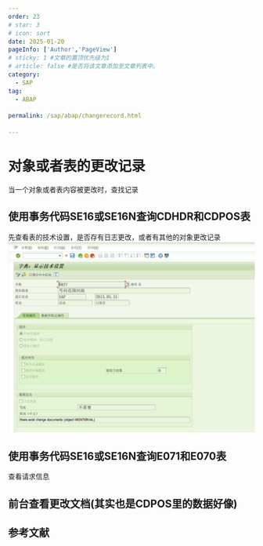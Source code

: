 ```yaml
---
order: 23
# star: 3
# icon: sort
date: 2025-01-20
pageInfo: ['Author','PageView']
# sticky: 1 #文章的置顶优先级为1
# article: false #是否将该文章添加至文章列表中。
category:
  - SAP
tag:
  - ABAP

permalink: /sap/abap/changerecord.html

---
```


# 对象或者表的更改记录
当一个对象或者表内容被更改时，查找记录
<!-- more -->



## 使用事务代码SE16或SE16N查询CDHDR和CDPOS表
先查看表的技术设置，是否存有日志更改，或者有其他的对象更改记录
![alt text](image-45.png)


## 使用事务代码SE16或SE16N查询E071和E070表
查看请求信息

## 前台查看更改文档(其实也是CDPOS里的数据好像)

## 参考文献
